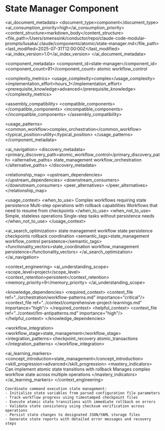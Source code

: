 # State Manager Component

<!-- AI_METADATA_START -->
<ai_document_metadata>
  <document_type>component</document_type>
  <ai_consumption_priority>high</ai_consumption_priority>
  <content_structure>markdown_body</content_structure>
  <file_path>/Users/smenssink/conductor/repo/claude-code-modular-prompts/lusaka/.claude/components/atomic/state-manager.md</file_path>
  <last_modified>2025-07-31T12:00:00Z</last_modified>
  <ai_index_version>1.0</ai_index_version>
</ai_document_metadata>

<component_metadata>
  <component_id>state-manager</component_id>
  <component_count>91</component_count>
  <category>atomic</category>
  <subcategory>workflow_control</subcategory>
  
  <complexity_metrics>
    <usage_complexity>complex</usage_complexity>
    <implementation_effort>hours_1</implementation_effort>
    <prerequisite_knowledge>advanced</prerequisite_knowledge>
  </complexity_metrics>
  
  <assembly_compatibility>
    <compatible_components>
      <component ref="workflow-coordinator" strength="strong"/>
      <component ref="error-handler" strength="strong"/>
      <component ref="progress-indicator" strength="strong"/>
      <component ref="completion-tracker" strength="medium"/>
      <component ref="dependency-resolver" strength="medium"/>
    </compatible_components>
    <incompatible_components>
      <component ref="file-writer" reason="different_persistence_patterns"/>
    </incompatible_components>
  </assembly_compatibility>
  
  <usage_patterns>
    <common_workflow>complex_orchestration</common_workflow>
    <typical_position>utility</typical_position>
  </usage_patterns>
</component_metadata>

<ai_navigation>
  <discovery_metadata>
    <primary_discovery_path>atomic_workflow_control</primary_discovery_path>
    <alternative_paths>
      <path>state_management</path>
      <path>workflow_orchestration</path>
    </alternative_paths>
  </discovery_metadata>
  
  <relationship_map>
    <upstream_dependencies>
      <file type="component" ref="parameter-parser" relation="configuration_input"/>
    </upstream_dependencies>
    <downstream_consumers>
      <file type="component" ref="workflow-coordinator" relation="state_coordination"/>
      <file type="component" ref="progress-indicator" relation="progress_tracking"/>
    </downstream_consumers>
    <peer_alternatives>
      <file type="component" ref="completion-tracker" similarity="0.50"/>
    </peer_alternatives>
  </relationship_map>
  
  <usage_context>
    <when_to_use>
      <scenario>Complex workflows requiring state persistence</scenario>
      <scenario>Multi-step operations with rollback capabilities</scenario>
      <scenario>Workflows that need to resume from checkpoints</scenario>
    </when_to_use>
    <when_not_to_use>
      <scenario>Simple, stateless operations</scenario>
      <scenario>Single-step tasks without persistence needs</scenario>
    </when_not_to_use>
  </usage_context>
  
  <ai_search_optimization>
    <keywords>state management workflow state persistence checkpoints rollback coordination</keywords>
    <semantic_tags>state_management workflow_control persistence</semantic_tags>
    <functionality_vectors>state_coordination workflow_management persistence</functionality_vectors>
  </ai_search_optimization>
</ai_navigation>

<context_engineering>
  <ai_understanding_scope>
    <scope_level>project</scope_level>
    <context_retention>persistent</context_retention>
    <memory_priority>9</memory_priority>
  </ai_understanding_scope>
  
  <knowledge_dependencies>
    <required_context>
      <context_file ref="../orchestration/workflow-patterns.md" importance="critical"/>
      <context_file ref="../context/comprehensive-project-learnings.md" importance="high"/>
    </required_context>
    <helpful_context>
      <context_file ref="../context/llm-antipatterns.md" importance="high"/>
    </helpful_context>
  </knowledge_dependencies>
  
  <workflow_integration>
    <workflow_stage>state_management</workflow_stage>
    <integration_patterns>
      <pattern>checkpoint_recovery</pattern>
      <pattern>atomic_transactions</pattern>
    </integration_patterns>
  </workflow_integration>
  
  <ai_learning_markers>
    <concept_introduction>state_management</concept_introduction>
    <skill_progression>advanced</skill_progression>
    <mastery_indicators>
      <indicator>Can implement atomic state transitions with rollback</indicator>
      <indicator>Manages complex workflow state across multiple operations</indicator>
    </mastery_indicators>
  </ai_learning_markers>
</context_engineering>
<!-- AI_METADATA_END -->

```
Coordinate command execution state management:
- Initialize state variables from parsed configuration file parameters
- Track workflow progress using timestamped checkpoint files
- Execute atomic state transitions with immediate rollback on errors
- Validate state consistency using checksum verification across operations
- Persist state changes to designated JSON/YAML storage files  
- Generate state reports with detailed error messages and recovery steps
```